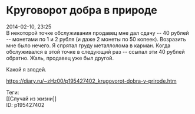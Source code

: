 Круговорот добра в природе
===========================

   
 2014-02-10, 23:25   
  В некоторой точке обслуживания продавец мне дал сдачу -- 40 рублей -- монетами по 1 и 2 рубля (и даже 2 монеты по 50 копеек). Возразить мне было нечего. Я спрятал груду металлолома в карман. Когда обслуживался в этой точке в следующий раз -- ссыпал эти 40 рублей обратно. Жаль, продавец уже был другой.   
   
 Какой я злодей.   
    
 <https://diary.ru/~zHz00/p195427402_krugovorot-dobra-v-prirode.htm>   
   
 Теги:   
 [[Случай из жизни]]   
 ID: p195427402